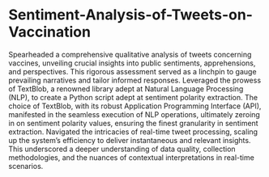 # Sentiment-Analysis-of-Tweets-on-Vaccination

Spearheaded a comprehensive qualitative analysis of tweets concerning vaccines, unveiling crucial insights into public sentiments, apprehensions, and perspectives. This rigorous assessment served as a linchpin to gauge prevailing narratives and tailor informed responses.
Leveraged the prowess of TextBlob, a renowned library adept at Natural Language Processing (NLP), to create a Python script adept at sentiment polarity extraction. The choice of TextBlob, with its robust Application Programming Interface (API), manifested in the seamless
execution of NLP operations, ultimately zeroing in on sentiment polarity values, ensuring the finest granularity in sentiment extraction.
Navigated the intricacies of real-time tweet processing, scaling up the system’s efficiency to deliver instantaneous and relevant insights. 
This underscored a deeper understanding of data quality, collection methodologies, and the nuances of contextual interpretations in real-time scenarios.
